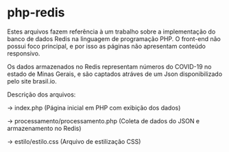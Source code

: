 # php-redis

Estes arquivos fazem referência à um trabalho sobre a implementação do banco de dados Redis na linguagem de programação PHP. O front-end não possui foco principal, e por isso as páginas não apresentam conteúdo responsivo.

Os dados armazenados no Redis representam números do COVID-19 no estado de Minas Gerais, e são captados atráves de um Json disponibilizado pelo site brasil.io.

Descrição dos arquivos:

->  index.php (Página inicial em PHP com exibição dos dados)

->  processamento/processamento.php (Coleta de dados do JSON e armazenamento no Redis)

->  estilo/estilo.css (Arquivo de estilização CSS)

